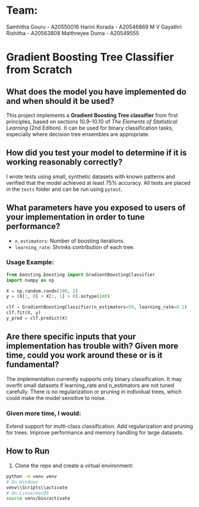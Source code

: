 # Team:
Samhitha Gouru          - A20550016
Harini Korada           - A20546869
M V Gayathri Rishitha   - A20563808
Maithreyee Doma         - A20549555



# Gradient Boosting Tree Classifier from Scratch

## What does the model you have implemented do and when should it be used?
This project implements a **Gradient Boosting Tree classifier** from first principles, based on sections 10.9–10.10 of *The Elements of Statistical Learning* (2nd Edition). It can be used for binary classification tasks, especially where decision tree ensembles are appropriate.

## How did you test your model to determine if it is working reasonably correctly?
I wrote tests using small, synthetic datasets with known patterns and verified that the model achieved at least 75% accuracy. All tests are placed in the `tests` folder and can be run using `pytest`.

## What parameters have you exposed to users of your implementation in order to tune performance?
- `n_estimators`: Number of boosting iterations.
- `learning_rate`: Shrinks contribution of each tree.

### Usage Example:
```python
from boosting.boosting import GradientBoostingClassifier
import numpy as np

X = np.random.randn(100, 2)
y = (X[:, 0] + X[:, 1] > 0).astype(int)

clf = GradientBoostingClassifier(n_estimators=50, learning_rate=0.1)
clf.fit(X, y)
y_pred = clf.predict(X)
```

## Are there specific inputs that your implementation has trouble with? Given more time, could you work around these or is it fundamental?
The implementation currently supports only binary classification.
It may overfit small datasets if learning_rate and n_estimators are not tuned carefully.
There is no regularization or pruning in individual trees, which could make the model sensitive to noise.

### Given more time, I would:
Extend support for multi-class classification.
Add regularization and pruning for trees.
Improve performance and memory handling for large datasets.


## How to Run

1. Clone the repo and create a virtual environment:
```bash
python -m venv venv
# On Windows
venv\\Scripts\\activate
# On Linux/macOS
source venv/bin/activate
